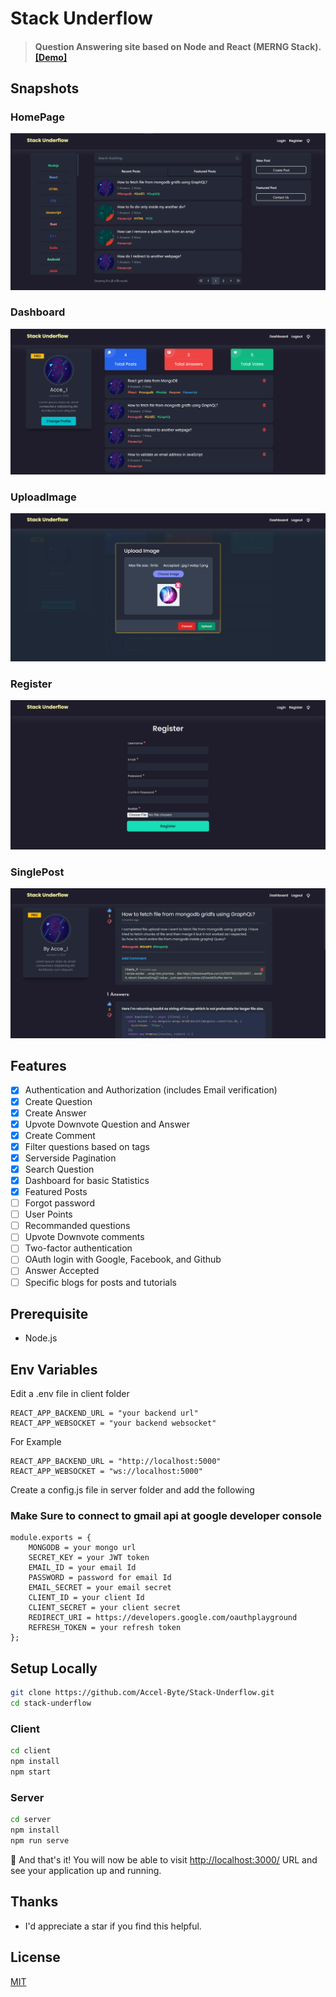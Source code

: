 # Stack Underflow
> #### Question Answering site based on Node and React (MERNG Stack). [[Demo]](https://serene-yonath-36895b.netlify.app/)

## Snapshots
### HomePage
  ![HomePage](https://github.com/Accel-Byte/Stack-Underflow/blob/main/Images/HomePage.png?raw=true)
  <br />

### Dashboard
  ![Dashboard](https://github.com/Accel-Byte/Stack-Underflow/blob/main/Images/Dashboard.png?raw=true)
  <br />
 
### UploadImage
  ![UploadImage](https://github.com/Accel-Byte/Stack-Underflow/blob/main/Images/UploadImage.png?raw=true)
  <br />

### Register
  ![Register](https://github.com/Accel-Byte/Stack-Underflow/blob/main/Images/SignUp.png?raw=true)
  <br />
  
### SinglePost
  ![SinglePost](https://github.com/Accel-Byte/Stack-Underflow/blob/main/Images/SinglePost(1).png?raw=true)
  <br />

## Features
- [x] Authentication and Authorization (includes Email verification)
- [x] Create Question
- [x] Create Answer
- [x] Upvote Downvote Question and Answer
- [x] Create Comment
- [x] Filter questions based on tags
- [x] Serverside Pagination
- [x] Search Question
- [x] Dashboard for basic Statistics
- [x] Featured Posts
- [ ] Forgot password
- [ ] User Points
- [ ] Recommanded questions
- [ ] Upvote Downvote comments
- [ ] Two-factor authentication
- [ ] OAuth login with Google, Facebook, and Github
- [ ] Answer Accepted
- [ ] Specific blogs for posts and tutorials

## Prerequisite
+ Node.js

## Env Variables
Edit a .env file in client folder
```
REACT_APP_BACKEND_URL = "your backend url"
REACT_APP_WEBSOCKET = "your backend websocket"
```
For Example
```
REACT_APP_BACKEND_URL = "http://localhost:5000"
REACT_APP_WEBSOCKET = "ws://localhost:5000"
```
Create a config.js file in server folder and add the following
### Make Sure to connect to gmail api at google developer console
```
module.exports = {
    MONGODB = your mongo url
    SECRET_KEY = your JWT token
    EMAIL_ID = your email Id 
    PASSWORD = password for email Id
    EMAIL_SECRET = your email secret
    CLIENT_ID = your client Id
    CLIENT_SECRET = your client secret
    REDIRECT_URI = https://developers.google.com/oauthplayground
    REFRESH_TOKEN = your refresh token
};
```

## Setup Locally

```bash
git clone https://github.com/Accel-Byte/Stack-Underflow.git
cd stack-underflow
```
### Client
```bash
cd client
npm install
npm start
```

### Server
```bash
cd server
npm install
npm run serve
```

🎉 And that's it! You will now be able to visit <a href="http://localhost:3000/">http://localhost:3000/</a> URL and see your application up and running.


## Thanks
+ I'd appreciate a star if you find this helpful.


## License

[MIT](http://opensource.org/licenses/MIT)

